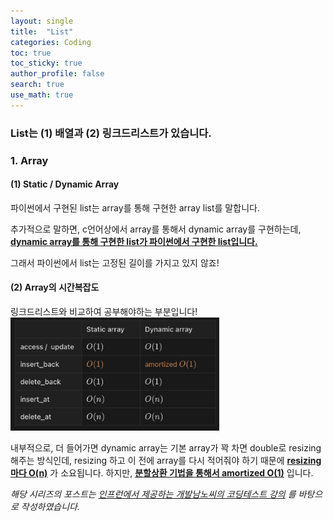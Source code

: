 ```yaml
---
layout: single  
title:  "List"
categories: Coding
toc: true
toc_sticky: true
author_profile: false
search: true
use_math: true
---
```


### List는 (1) 배열과 (2) 링크드리스트가 있습니다.

### 1. Array 

#### (1) Static / Dynamic Array

파이썬에서 구현된 list는 array를 통해 구현한 array list를 말합니다.

추가적으로 말하면, c언어상에서 array를 통해서 dynamic array를 구현하는데, **<u>dynamic array를 통해 구현한 list가 파이썬에서 구현한 list입니다.</u>**

그래서 파이썬에서 list는 고정된 길이를 가지고 있지 않죠!


#### (2) Array의 시간복잡도

링크드리스트와 비교하여 공부해야하는 부분입니다!
<img src="/assets/images/2023-04-02-list/array_BigO.png" alt="배열의 시간복잡도" style="zoom:40%;" /> <br/>

내부적으로, 더 들어가면 dynamic array는 기본 array가 꽉 차면 double로 resizing 해주는 방식인데, resizing 하고 이 전에 array를 다시 적어줘야 하기 때문에 **<u>resizing 마다 O(n)</u>** 가 소요됩니다. 
하지만, **<u>분할상환 기법을 통해서 amortized O(1)</u>** 입니다.



*해당 시리즈의 포스트는 [인프런에서 제공하는 개발남노씨의 코딩테스트 강의](https://www.inflearn.com/course/%EC%BD%94%EB%94%A9%ED%85%8C%EC%8A%A4%ED%8A%B8-%EC%9E%85%EB%AC%B8-%ED%8C%8C%EC%9D%B4%EC%8D%AC) 를 바탕으로 작성하였습니다.*
